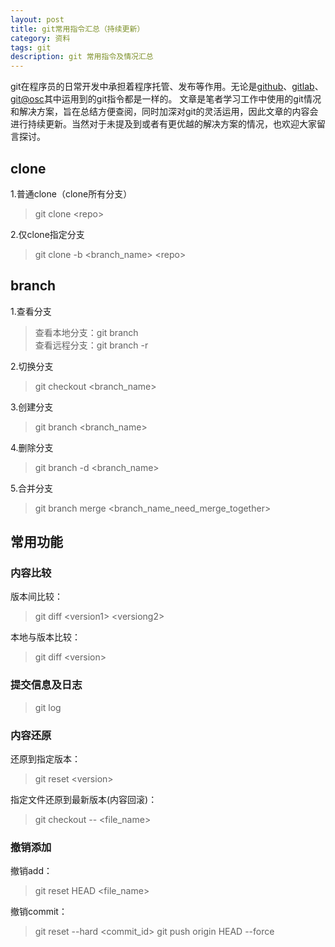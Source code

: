 ```yaml
---
layout: post
title: git常用指令汇总（持续更新）
category: 资料
tags: git
description: git 常用指令及情况汇总
---
```

git在程序员的日常开发中承担着程序托管、发布等作用。无论是[github](http://github.com)、[gitlab](https://about.gitlab.com/)、[git@osc](http://git.oschina.net/)其中运用到的git指令都是一样的。
文章是笔者学习工作中使用的git情况和解决方案，旨在总结方便查阅，同时加深对git的灵活运用，因此文章的内容会进行持续更新。当然对于未提及到或者有更优越的解决方案的情况，也欢迎大家留言探讨。
    
## clone 
1.普通clone（clone所有分支）
> git clone &lt;repo&gt;

2.仅clone指定分支
> git clone -b &lt;branch_name&gt; &lt;repo&gt;

## branch    
1.查看分支
> 查看本地分支：git branch   
> 查看远程分支：git branch -r

2.切换分支
> git checkout &lt;branch_name&gt;

3.创建分支
> git branch &lt;branch_name&gt;

4.删除分支
> git branch -d &lt;branch_name&gt;

5.合并分支
> git branch merge &lt;branch_name_need_merge_together&gt;

## 常用功能

### 内容比较
版本间比较：
> git diff &lt;version1> &lt;versiong2&gt;

本地与版本比较：
> git diff &lt;version&gt;

### 提交信息及日志
> git log

### 内容还原
还原到指定版本：
> git reset &lt;version&gt;

指定文件还原到最新版本(内容回滚)：
> git checkout -- &lt;file_name&gt;

### 撤销添加
撤销add：    
> git reset HEAD &lt;file_name&gt;    

撤销commit：
> git reset --hard &lt;commit_id&gt;
> git push origin HEAD --force
